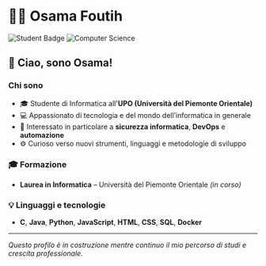 # 👨‍💻 Osama Foutih

![Student Badge](https://img.shields.io/badge/Student-UPO-blue)
![Computer Science](https://img.shields.io/badge/Computer%20Science-Enthusiast-orange)

## 👋 Ciao, sono Osama!

### Chi sono

* 🎓 Studente di Informatica all'**UPO (Università del Piemonte Orientale)**
* 💻 Appassionato di tecnologia e del mondo dell’informatica in generale
* 🔐 Interessato in particolare a **sicurezza informatica**, **DevOps** e **automazione**
* ⚙️ Curioso verso nuovi strumenti, linguaggi e metodologie di sviluppo

### 🎓 Formazione

* **Laurea in Informatica** – Università del Piemonte Orientale *(in corso)*

### 💡 Linguaggi e tecnologie

* **C**, **Java**, **Python**, **JavaScript**, **HTML**, **CSS**, **SQL**, **Docker**

---

*Questo profilo è in costruzione mentre continuo il mio percorso di studi e crescita professionale.*
